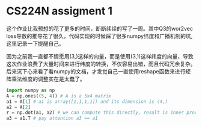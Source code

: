 # CS224N assigment 1 

这个作业比我预想的花了更多的时间，断断续续的写了一周。其中Q3的wor2vec loss导数的推导花了很久，代码实现的时候踩了很多numpy纬度和广播机制的坑, 这里记录一下提醒自己。

因为之前我一直都不情愿用(3,)这样的向量，而是使用(3,1)这样纬度的向量，导致这次作业浪费了大量时间来进行纬度的转换，不仅容易出错，而且代码冗余复杂。后来沉下心来看了看numpy的文档，才发觉自己一直使用reshape函数来进行矩阵乘法维度的调整实在是太蠢了。

```python
import numpy as np
A = np.ones((5, 4)) # A is a 5x4 matrix
a1 = A[1] # a1 is array([1,1,1,1]) and its dimension is (4,)
a2 = A[2]
r = np.dot(a1, a2) # we can compute this directly, result is inner product of two vectors
a3 = a1.T # pay attention a3 == a1

```